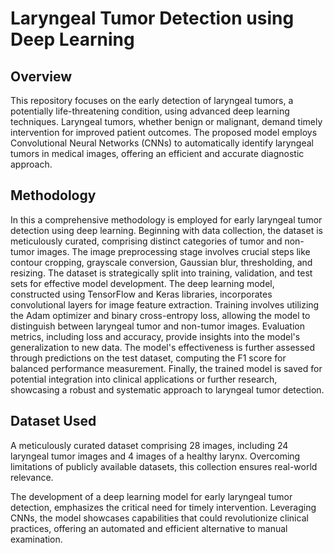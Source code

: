 # Laryngeal Tumor Detection using Deep Learning

## Overview
This repository focuses on the early detection of laryngeal tumors, a potentially life-threatening condition, using advanced deep learning techniques. Laryngeal tumors, whether benign or malignant, demand timely intervention for improved patient outcomes. The proposed model employs Convolutional Neural Networks (CNNs) to automatically identify laryngeal tumors in medical images, offering an efficient and accurate diagnostic approach.

## Methodology
In this a comprehensive methodology is employed for early laryngeal tumor detection using deep learning. Beginning with data collection, the dataset is meticulously curated, comprising distinct categories of tumor and non-tumor images. The image preprocessing stage involves crucial steps like contour cropping, grayscale conversion, Gaussian blur, thresholding, and resizing. The dataset is strategically split into training, validation, and test sets for effective model development. The deep learning model, constructed using TensorFlow and Keras libraries, incorporates convolutional layers for image feature extraction. Training involves utilizing the Adam optimizer and binary cross-entropy loss, allowing the model to distinguish between laryngeal tumor and non-tumor images. Evaluation metrics, including loss and accuracy, provide insights into the model's generalization to new data. The model's effectiveness is further assessed through predictions on the test dataset, computing the F1 score for balanced performance measurement. Finally, the trained model is saved for potential integration into clinical applications or further research, showcasing a robust and systematic approach to laryngeal tumor detection.

## Dataset Used
A meticulously curated dataset comprising 28 images, including 24 laryngeal tumor images and 4 images of a healthy larynx. Overcoming limitations of publicly available datasets, this collection ensures real-world relevance.

The development of a deep learning model for early laryngeal tumor detection, emphasizes the critical need for timely intervention. Leveraging CNNs, the model showcases capabilities that could revolutionize clinical practices, offering an automated and efficient alternative to manual examination.
